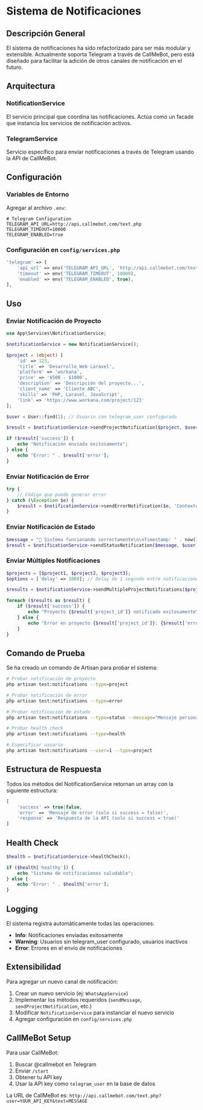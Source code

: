 # Sistema de Notificaciones

## Descripción General

El sistema de notificaciones ha sido refactorizado para ser más modular y extensible. Actualmente soporta Telegram a través de CallMeBot, pero está diseñado para facilitar la adición de otros canales de notificación en el futuro.

## Arquitectura

### NotificationService
El servicio principal que coordina las notificaciones. Actúa como un facade que instancia los servicios de notificación activos.

### TelegramService
Servicio específico para enviar notificaciones a través de Telegram usando la API de CallMeBot.

## Configuración

### Variables de Entorno

Agregar al archivo `.env`:

```env
# Telegram Configuration
TELEGRAM_API_URL=http://api.callmebot.com/text.php
TELEGRAM_TIMEOUT=10000
TELEGRAM_ENABLED=true
```

### Configuración en `config/services.php`

```php
'telegram' => [
    'api_url' => env('TELEGRAM_API_URL', 'http://api.callmebot.com/text.php'),
    'timeout' => env('TELEGRAM_TIMEOUT', 10000),
    'enabled' => env('TELEGRAM_ENABLED', true),
],
```

## Uso

### Enviar Notificación de Proyecto

```php
use App\Services\NotificationService;

$notificationService = new NotificationService();

$project = (object) [
    'id' => 123,
    'title' => 'Desarrollo Web Laravel',
    'platform' => 'workana',
    'price' => '$500 - $1000',
    'description' => 'Descripción del proyecto...',
    'client_name' => 'Cliente ABC',
    'skills' => 'PHP, Laravel, JavaScript',
    'link' => 'https://www.workana.com/project/123'
];

$user = User::find(1); // Usuario con telegram_user configurado

$result = $notificationService->sendProjectNotification($project, $user);

if ($result['success']) {
    echo "Notificación enviada exitosamente";
} else {
    echo "Error: " . $result['error'];
}
```

### Enviar Notificación de Error

```php
try {
    // Código que puede generar error
} catch (\Exception $e) {
    $result = $notificationService->sendErrorNotification($e, 'Contexto del error', $user);
}
```

### Enviar Notificación de Estado

```php
$message = "🔧 Sistema funcionando correctamente\n\nTimestamp: " . now()->format('Y-m-d H:i:s');
$result = $notificationService->sendStatusNotification($message, $user);
```

### Enviar Múltiples Notificaciones

```php
$projects = [$project1, $project2, $project3];
$options = ['delay' => 1000]; // Delay de 1 segundo entre notificaciones

$results = $notificationService->sendMultipleProjectNotifications($projects, $user, $options);

foreach ($results as $result) {
    if ($result['success']) {
        echo "Proyecto {$result['project_id']} notificado exitosamente\n";
    } else {
        echo "Error en proyecto {$result['project_id']}: {$result['error']}\n";
    }
}
```

## Comando de Prueba

Se ha creado un comando de Artisan para probar el sistema:

```bash
# Probar notificación de proyecto
php artisan test:notifications --type=project

# Probar notificación de error
php artisan test:notifications --type=error

# Probar notificación de estado
php artisan test:notifications --type=status --message="Mensaje personalizado"

# Probar health check
php artisan test:notifications --type=health

# Especificar usuario
php artisan test:notifications --user=1 --type=project
```

## Estructura de Respuesta

Todos los métodos del NotificationService retornan un array con la siguiente estructura:

```php
[
    'success' => true|false,
    'error' => 'Mensaje de error (solo si success = false)',
    'response' => 'Respuesta de la API (solo si success = true)'
]
```

## Health Check

```php
$health = $notificationService->healthCheck();

if ($health['healthy']) {
    echo "Sistema de notificaciones saludable";
} else {
    echo "Error: " . $health['error'];
}
```

## Logging

El sistema registra automáticamente todas las operaciones:

- **Info**: Notificaciones enviadas exitosamente
- **Warning**: Usuarios sin telegram_user configurado, usuarios inactivos
- **Error**: Errores en el envío de notificaciones

## Extensibilidad

Para agregar un nuevo canal de notificación:

1. Crear un nuevo servicio (ej: `WhatsAppService`)
2. Implementar los métodos requeridos (`sendMessage`, `sendProjectNotification`, etc.)
3. Modificar `NotificationService` para instanciar el nuevo servicio
4. Agregar configuración en `config/services.php`

## CallMeBot Setup

Para usar CallMeBot:

1. Buscar @callmebot en Telegram
2. Enviar `/start`
3. Obtener tu API key
4. Usar la API key como `telegram_user` en la base de datos

La URL de CallMeBot es: `http://api.callmebot.com/text.php?user=YOUR_API_KEY&text=MESSAGE` 